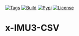 [![Tags](https://img.shields.io/github/v/tag/xioTechnologies/x-IMU3-CSV.svg)](https://github.com/xioTechnologies/x-IMU3-CSV/tags/)
[![Build](https://img.shields.io/github/actions/workflow/status/xioTechnologies/x-IMU3-CSV/main.yml?branch=main)](https://github.com/xioTechnologies/x-IMU3-CSV/actions/workflows/main.yml)
[![Pypi](https://img.shields.io/pypi/v/ximu3csv.svg)](https://pypi.org/project/ximu3csv/)
[![License](https://img.shields.io/badge/License-MIT-yellow.svg)](https://opensource.org/licenses/MIT)

# x-IMU3-CSV
